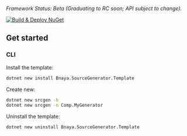 *Framework Status: Beta (Graduating to RC soon; API subject to change).*  

[![Build & Deploy NuGet](https://github.com/bnayae/naya.SourceGenerator.Template/actions/workflows/Deploy.yml/badge.svg)](https://github.com/bnayae/naya.SourceGenerator.Template/actions/workflows/Deploy.yml)  

## Get started 

### CLI

Install the template:

```bash
dotnet new install Bnaya.SourceGenerator.Template
```

Create new:

```bash
dotnet new srcgen -h
dotnet new srcgen -n Comp.MyGenerator
```

Uninstall the template:

```bash
dotnet new uninstall Bnaya.SourceGenerator.Template
```